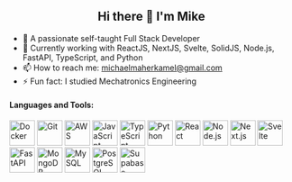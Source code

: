 <h2 align="center"> Hi there 👋 I'm Mike </h2>

- 🔭 A passionate self-taught Full Stack Developer
- 🌱 Currently working with ReactJS, NextJS, Svelte, SolidJS, Node.js, FastAPI, TypeScript, and Python
- 📫 How to reach me: michaelmaherkamel@gmail.com
- ⚡ Fun fact: I studied Mechatronics Engineering
          
<h4> Languages and Tools: </h4>
<p>
  <img src="https://cdn.jsdelivr.net/gh/devicons/devicon@latest/icons/docker/docker-original-wordmark.svg" alt="Docker" height="45" width="45"/>
  <img src="https://cdn.jsdelivr.net/gh/devicons/devicon/icons/git/git-original-wordmark.svg" alt="Git" height="45" width="45"/>
  <img src="https://cdn.jsdelivr.net/gh/devicons/devicon/icons/amazonwebservices/amazonwebservices-plain-wordmark.svg" alt="AWS" height="45" width="45"/>
  <img src="https://cdn.jsdelivr.net/gh/devicons/devicon/icons/javascript/javascript-original.svg" alt="JavaScript" height="45" width="45"/>
  <img src="https://cdn.jsdelivr.net/gh/devicons/devicon/icons/typescript/typescript-original.svg" alt="TypeScript" height="45" width="45"/>
  <img src="https://cdn.jsdelivr.net/gh/devicons/devicon/icons/python/python-original.svg" alt="Python" height="45" width="45"/>
  <img src="https://cdn.jsdelivr.net/gh/devicons/devicon/icons/react/react-original-wordmark.svg" alt="React" height="45" width="45"/>
  <img src="https://cdn.jsdelivr.net/gh/devicons/devicon/icons/nodejs/nodejs-original-wordmark.svg" alt="Node.js" height="45" width="45"/>
  <img src="https://cdn.jsdelivr.net/gh/devicons/devicon/icons/nextjs/nextjs-original.svg" alt="Next.js" height="45" width="45"/>
  <img src="https://cdn.jsdelivr.net/gh/devicons/devicon/icons/svelte/svelte-original.svg" alt="Svelte" height="45" width="45"/>
  <img src="https://cdn.jsdelivr.net/gh/devicons/devicon/icons/fastapi/fastapi-original.svg" alt="FastAPI" height="45" width="45"/>
  <img src="https://cdn.jsdelivr.net/gh/devicons/devicon/icons/mongodb/mongodb-original-wordmark.svg" alt="MongoDB" height="45" width="45"/>
  <img src="https://cdn.jsdelivr.net/gh/devicons/devicon/icons/mysql/mysql-original-wordmark.svg" alt="MySQL" height="45" width="45"/>
  <img src="https://cdn.jsdelivr.net/gh/devicons/devicon/icons/postgresql/postgresql-original-wordmark.svg" alt="PostgreSQL" height="45" width="45"/>
  <img src="https://supabase.com/favicon/favicon-32x32.png" alt="Supabase" height="45" width="45"/>
</p>
